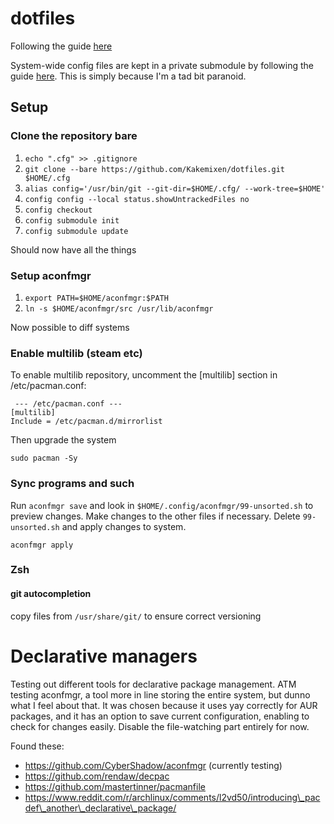 # dotfiles
Following the guide [here](https://www.ackama.com/blog/posts/the-best-way-to-store-your-dotfiles-a-bare-git-repository-explained)

System-wide config files are kept in a private submodule by following the guide [here](https://www.taniarascia.com/git-submodules-private-content/). This is simply because I'm a tad bit paranoid.

## Setup
### Clone the repository bare
1. `echo ".cfg" >> .gitignore`
2. `git clone --bare https://github.com/Kakemixen/dotfiles.git $HOME/.cfg`
3. `alias config='/usr/bin/git --git-dir=$HOME/.cfg/ --work-tree=$HOME'`
4. `config config --local status.showUntrackedFiles no`
5. `config checkout`
6. `config submodule init`
7. `config submodule update`

Should now have all the things

### Setup aconfmgr
1. `export PATH=$HOME/aconfmgr:$PATH`
2. `ln -s $HOME/aconfmgr/src /usr/lib/aconfmgr`

Now possible to diff systems

### Enable multilib (steam etc)
To enable multilib repository, uncomment the [multilib] section in /etc/pacman.conf:

```
 --- /etc/pacman.conf ---
[multilib]
Include = /etc/pacman.d/mirrorlist
```

Then upgrade the system

```
sudo pacman -Sy
```

### Sync programs and such
Run `aconfmgr save` and look in `$HOME/.config/aconfmgr/99-unsorted.sh` to preview changes. Make changes to the other files if necessary. Delete `99-unsorted.sh` and apply changes to system.

```
aconfmgr apply
```

### Zsh
#### git autocompletion
copy files from `/usr/share/git/` to ensure correct versioning

# Declarative managers
Testing out different tools for declarative package management. ATM testing aconfmgr, a tool more in line storing the entire system, but dunno what I feel about that. It was chosen because it uses yay correctly for AUR packages, and it has an option to save current configuration, enabling to check for changes easily. Disable the file-watching part entirely for now.

Found these:
* https://github.com/CyberShadow/aconfmgr (currently testing)
* https://github.com/rendaw/decpac
* https://github.com/mastertinner/pacmanfile
* https://www.reddit.com/r/archlinux/comments/l2vd50/introducing\_pacdef\_another\_declarative\_package/
